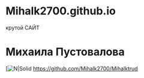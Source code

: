 # Mihalk2700.github.io
крутой САЙТ 
# Михаила Пустовалова
[![N|Solid](https://media0.giphy.com/media/toYIS95xETUPLmU9WP/giphy.gif?cid=ecf05e47ie22rct0ssy7pmuvi0zysyo0fhld2yzc59t2zll9&rid=giphy.gif&ct=g)
https://github.com/Mihalk2700/Mihalktrud
